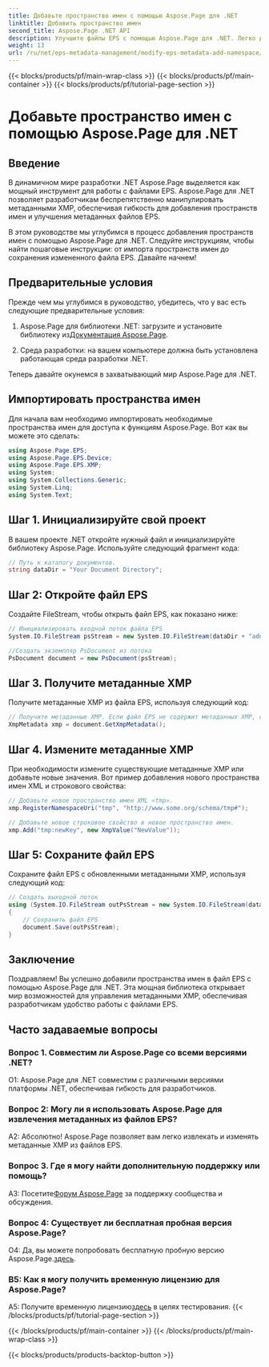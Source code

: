 ```yaml
---
title: Добавьте пространство имен с помощью Aspose.Page для .NET
linktitle: Добавить пространство имен
second_title: Aspose.Page .NET API
description: Улучшите файлы EPS с помощью Aspose.Page для .NET. Легко добавляйте пространства имен, изменяйте метаданные XMP и ускоряйте рабочий процесс разработки .NET.
weight: 13
url: /ru/net/eps-metadata-management/modify-eps-metadata-add-namespace/
---
```


{{< blocks/products/pf/main-wrap-class >}}
{{< blocks/products/pf/main-container >}}
{{< blocks/products/pf/tutorial-page-section >}}

# Добавьте пространство имен с помощью Aspose.Page для .NET

## Введение

В динамичном мире разработки .NET Aspose.Page выделяется как мощный инструмент для работы с файлами EPS. Aspose.Page для .NET позволяет разработчикам беспрепятственно манипулировать метаданными XMP, обеспечивая гибкость для добавления пространств имен и улучшения метаданных файлов EPS.

В этом руководстве мы углубимся в процесс добавления пространств имен с помощью Aspose.Page для .NET. Следуйте инструкциям, чтобы найти пошаговые инструкции: от импорта пространств имен до сохранения измененного файла EPS. Давайте начнем!

## Предварительные условия

Прежде чем мы углубимся в руководство, убедитесь, что у вас есть следующие предварительные условия:

1.  Aspose.Page для библиотеки .NET: загрузите и установите библиотеку из[Документация Aspose.Page](https://reference.aspose.com/page/net/).

2. Среда разработки: на вашем компьютере должна быть установлена работающая среда разработки .NET.

Теперь давайте окунемся в захватывающий мир Aspose.Page для .NET.

## Импортировать пространства имен

Для начала вам необходимо импортировать необходимые пространства имен для доступа к функциям Aspose.Page. Вот как вы можете это сделать:

```csharp
using Aspose.Page.EPS;
using Aspose.Page.EPS.Device;
using Aspose.Page.EPS.XMP;
using System;
using System.Collections.Generic;
using System.Linq;
using System.Text;
```

## Шаг 1. Инициализируйте свой проект

В вашем проекте .NET откройте нужный файл и инициализируйте библиотеку Aspose.Page. Используйте следующий фрагмент кода:

```csharp
// Путь к каталогу документов.
string dataDir = "Your Document Directory";
```

## Шаг 2: Откройте файл EPS

Создайте FileStream, чтобы открыть файл EPS, как показано ниже:

```csharp
// Инициализировать входной поток файла EPS
System.IO.FileStream psStream = new System.IO.FileStream(dataDir + "add_simple_props_input.eps", System.IO.FileMode.Open, System.IO.FileAccess.Read);

//Создать экземпляр PsDocument из потока
PsDocument document = new PsDocument(psStream);
```

## Шаг 3. Получите метаданные XMP

Получите метаданные XMP из файла EPS, используя следующий код:

```csharp
// Получите метаданные XMP. Если файл EPS не содержит метаданных XMP, создается новый файл со значениями из комментариев метаданных PS.
XmpMetadata xmp = document.GetXmpMetadata();
```

## Шаг 4. Измените метаданные XMP

При необходимости измените существующие метаданные XMP или добавьте новые значения. Вот пример добавления нового пространства имен XML и строкового свойства:

```csharp
// Добавьте новое пространство имен XML «tmp».
xmp.RegisterNamespaceUri("tmp", "http://www.some.org/schema/tmp#");

// Добавьте новое строковое свойство в новое пространство имен.
xmp.Add("tmp:newKey", new XmpValue("NewValue"));
```

## Шаг 5: Сохраните файл EPS

Сохраните файл EPS с обновленными метаданными XMP, используя следующий код:

```csharp
// Создать выходной поток
using (System.IO.FileStream outPsStream = new System.IO.FileStream(dataDir + "add_namespace_output.eps", System.IO.FileMode.Create, System.IO.FileAccess.Write))
{
    // Сохранить файл EPS
    document.Save(outPsStream);
}
```

## Заключение

Поздравляем! Вы успешно добавили пространства имен в файл EPS с помощью Aspose.Page для .NET. Эта мощная библиотека открывает мир возможностей для управления метаданными XMP, обеспечивая разработчикам удобство работы с файлами EPS.

## Часто задаваемые вопросы

### Вопрос 1. Совместим ли Aspose.Page со всеми версиями .NET?

О1: Aspose.Page для .NET совместим с различными версиями платформы .NET, обеспечивая гибкость для разработчиков.

### Вопрос 2: Могу ли я использовать Aspose.Page для извлечения метаданных из файлов EPS?

А2: Абсолютно! Aspose.Page позволяет вам легко извлекать и изменять метаданные XMP из файлов EPS.

### Вопрос 3. Где я могу найти дополнительную поддержку или помощь?

 A3: Посетите[Форум Aspose.Page](https://forum.aspose.com/c/page/39) за поддержку сообщества и обсуждения.

### Вопрос 4: Существует ли бесплатная пробная версия Aspose.Page?

 О4: Да, вы можете попробовать бесплатную пробную версию Aspose.Page.[здесь](https://releases.aspose.com/).

### В5: Как я могу получить временную лицензию для Aspose.Page?

 A5: Получите временную лицензию[здесь](https://purchase.aspose.com/temporary-license/) в целях тестирования.
{{< /blocks/products/pf/tutorial-page-section >}}

{{< /blocks/products/pf/main-container >}}
{{< /blocks/products/pf/main-wrap-class >}}

{{< blocks/products/products-backtop-button >}}
